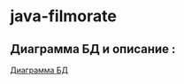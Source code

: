 # java-filmorate
## Диаграмма БД и описание :

[Диаграмма БД](/github.com/SAleksandrEr/java-filmorate/blob/main/Filmorate_DB_diagram.png)

